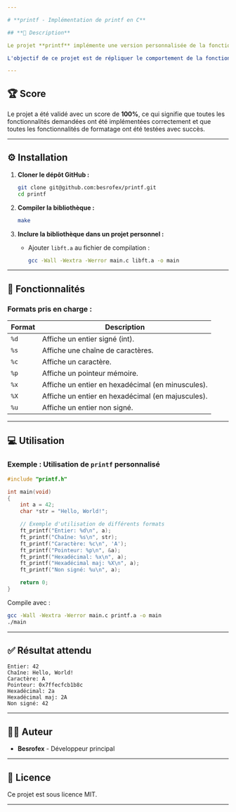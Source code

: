 ```yaml
---

# **printf - Implémentation de printf en C**

## **📖 Description**

Le projet **printf** implémente une version personnalisée de la fonction standard `printf` en langage C. Cette bibliothèque permet de formater et d'afficher des données dans des formats variés. Elle prend en charge différents types de données comme les entiers, les chaînes de caractères, les caractères, et d'autres formats spécifiques comme les pointeurs.

L'objectif de ce projet est de répliquer le comportement de la fonction `printf` standard tout en ajoutant la gestion des formats suivants : `%d`, `%s`, `%c`, `%p`, `%x`, `%X`, et `%u`. Ce projet est une étape importante dans la compréhension de la gestion des formats et des arguments dans les fonctions en C.

---
```


## **🏆 Score**

Le projet a été validé avec un score de **100%**, ce qui signifie que toutes les fonctionnalités demandées ont été implémentées correctement et que toutes les fonctionnalités de formatage ont été testées avec succès.

---

## **⚙️ Installation**

1. **Cloner le dépôt GitHub :**
   ```bash
   git clone git@github.com:besrofex/printf.git
   cd printf
   ```

2. **Compiler la bibliothèque :**
   ```bash
   make
   ```

3. **Inclure la bibliothèque dans un projet personnel :**
   - Ajouter `libft.a` au fichier de compilation :
     ```bash
     gcc -Wall -Wextra -Werror main.c libft.a -o main
     ```

---

## **🚀 Fonctionnalités**

### **Formats pris en charge :**

| Format  | Description                        |
|---------|------------------------------------|
| `%d`    | Affiche un entier signé (int).     |
| `%s`    | Affiche une chaîne de caractères.  |
| `%c`    | Affiche un caractère.              |
| `%p`    | Affiche un pointeur mémoire.       |
| `%x`    | Affiche un entier en hexadécimal (en minuscules). |
| `%X`    | Affiche un entier en hexadécimal (en majuscules). |
| `%u`    | Affiche un entier non signé.       |

---

## **💻 Utilisation**

### **Exemple : Utilisation de `printf` personnalisé**

```c
#include "printf.h"

int main(void)
{
    int a = 42;
    char *str = "Hello, World!";

    // Exemple d'utilisation de différents formats
    ft_printf("Entier: %d\n", a);
    ft_printf("Chaîne: %s\n", str);
    ft_printf("Caractère: %c\n", 'A');
    ft_printf("Pointeur: %p\n", &a);
    ft_printf("Hexadécimal: %x\n", a);
    ft_printf("Hexadécimal maj: %X\n", a);
    ft_printf("Non signé: %u\n", a);

    return 0;
}
```

Compile avec :

```bash
gcc -Wall -Wextra -Werror main.c printf.a -o main
./main
```

---

## **✅ Résultat attendu**

```text
Entier: 42
Chaîne: Hello, World!
Caractère: A
Pointeur: 0x7ffecfcb1b8c
Hexadécimal: 2a
Hexadécimal maj: 2A
Non signé: 42
```

---

## **👨‍💻 Auteur**

- **Besrofex** - Développeur principal

---

## **📜 Licence**

Ce projet est sous licence MIT.

---
